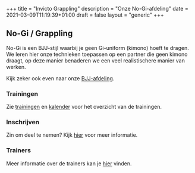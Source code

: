 +++
title = "Invicto Grappling"
description = "Onze No-Gi-afdeling"
date = 2021-03-09T11:19:39+01:00
draft = false
layout = "generic"
+++
## No-Gi / Grappling

No-Gi is een BJJ-stijl waarbij je geen Gi-uniform (kimono) hoeft te dragen. \
We leren hier onze technieken toepassen op een partner die geen kimono draagt, op deze manier benaderen we een veel realistischere manier van werken.

Kijk zeker ook even naar onze [BJJ-afdeling](/bjj).

### Trainingen
Zie [trainingen](/trainingen) en [kalender](/kalender) voor het overzicht van de trainingen.

### Inschrijven
Zin om deel te nemen? Kijk [hier](/trainingen) voor meer informatie.

### Trainers
Meer informatie over de trainers kan je [hier](/trainers) vinden.